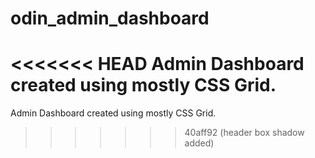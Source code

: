 # odin_admin_dashboard
<<<<<<< HEAD
Admin Dashboard created using mostly CSS Grid.
=======
Admin Dashboard created using mostly CSS Grid.
>>>>>>> 40aff92 (header box shadow added)
